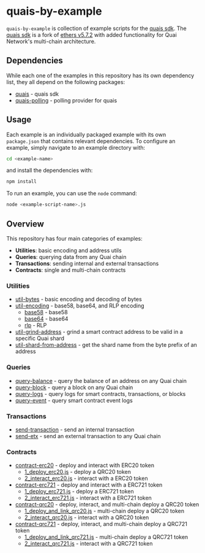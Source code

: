 # quais-by-example

`quais-by-example` is collection of example scripts for the [quais sdk](https://www.npmjs.com/package/quais). The [quais sdk](https://github.com/dominant-strategies/quais-5.js) is a fork of [ethers v5.7.2](https://docs.ethers.org/v5/) with added functionality for Quai Network's multi-chain architecture.

## Dependencies

While each one of the examples in this repository has its own dependency list, they all depend on the following packages:

- [quais](https://www.npmjs.com/package/quais) - quais sdk
- [quais-polling](https://www.npmjs.com/package/quais-polling) - polling provider for quais

## Usage

Each example is an individually packaged example with its own `package.json` that contains relevant dependencies. To configure an example, simply navigate to an example directory with:

```bash
cd <example-name>
```

and install the dependencies with:

```bash
npm install
```

To run an example, you can use the `node` command:

```bash
node <example-script-name>.js
```

## Overview

This repository has four main categories of examples:

- **Utilities**: basic encoding and address utils
- **Queries**: querying data from any Quai chain
- **Transactions**: sending internal and external transactions
- **Contracts**: single and multi-chain contracts

### Utilities

- [util-bytes](./util-bytes/) - basic encoding and decoding of bytes
- [util-encoding](./util-encoding/) - base58, base64, and RLP encoding
  - [base58](./util-encoding/base58.js) - base58
  - [base64](./util-encoding/base64.js) - base64
  - [rlp](./util-encoding/rlp.js) - RLP
- [util-grind-address](./util-grind-address/) - grind a smart contract address to be valid in a specific Quai shard
- [util-shard-from-address](./util-shard-from-address/) - get the shard name from the byte prefix of an address

### Queries

- [query-balance](./query-balance/) - query the balance of an address on any Quai chain
- [query-block](./query-block/) - query a block on any Quai chain
- [query-logs](./query-logs/) - query logs for smart contracts, transactions, or blocks
- [query-event](./query-event/) - query smart contract event logs

### Transactions

- [send-transaction](./send-transaction/) - send an internal transaction
- [send-etx](./send-etx/) - send an external transaction to any Quai chain

### Contracts

- [contract-erc20](./contract-erc20/) - deploy and interact with ERC20 token
  - [1_deploy_erc20.js](./contract-erc20/1_deploy_erc20.js) - deploy a QRC20 token
  - [2_interact_erc20.js](./contract-erc20/2_interact_erc20.js) - interact with a ERC20 token
- [contract-erc721](./contract-qrc721/) - deploy and interact with a ERC721 token
  - [1_deploy_erc721.js](./contract-erc721/1_deploy_erc721.js) - deploy a ERC721 token
  - [2_interact_erc721.js](./contract-erc721/2_interact_erc721.js) - interact with a ERC721 token
- [contract-qrc20](./contract-qrc20/) - deploy, interact, and multi-chain deploy a QRC20 token
  - [1_deploy_and_link_qrc20.js](./contract-qrc20/1_deploy_and_link_qrc20.js) - multi-chain deploy a QRC20 token
  - [2_interact_qrc20.js](./contract-qrc20/2_interact_qrc20.js) - interact with a QRC20 token
- [contract-qrc721](./contract-qrc721/) - deploy, interact, and multi-chain deploy a QRC721 token
  - [1_deploy_and_link_qrc721.js](./contract-qrc721/1_deploy_and_link_qrc721.js) - multi-chain deploy a QRC721 token
  - [2_interact_qrc721.js](./contract-qrc721/2_interact_qrc721.js) - interact with a QRC721 token
